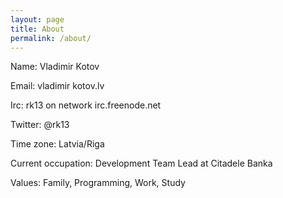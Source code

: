 ```yaml
---
layout: page
title: About
permalink: /about/
---
```


Name: Vladimir Kotov

Email: vladimir kotov.lv

Irc: rk13 on network irc.freenode.net

Twitter: @rk13

Time zone: Latvia/Riga

Current occupation: Development Team Lead at Citadele Banka

Values: Family, Programming, Work, Study

